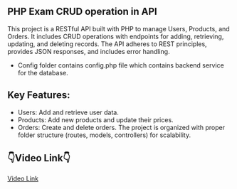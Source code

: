 ## PHP Exam CRUD operation in API
This project is a RESTful API built with PHP to manage Users, Products, and Orders. It includes CRUD operations with endpoints for adding, retrieving, updating, and deleting records. The API adheres to REST principles, provides JSON responses, and includes error handling.

- Config folder contains config.php file which contains backend service for the database.

## Key Features:
- Users: Add and retrieve user data.
- Products: Add new products and update their prices.
- Orders: Create and delete orders.
The project is organized with proper folder structure (routes, models, controllers) for scalability.

## 👇Video Link👇
<a href = "https://drive.google.com/file/d/1gw26cr2n0HvnpmyMugL5xt-YWRlZvEJP/view?usp=sharing"> Video Link </a>
